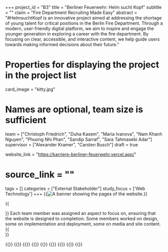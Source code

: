 +++
project_id = "B3"
title = "Berliner Feuerwehr: Helm sucht Kopf"
subtitle = ""
claim = "Fire Department Recruiting Made Easy"
abstract = "#HelmsuchtKopf is an innovative project aimed at addressing the shortage of young talent for critical positions in the Berlin Fire Department. Through a modern, user-friendly digital platform, we aim to inspire and engage the younger generation in exploring a career with the fire department. By focusing on clear, accessible, and interactive content, we help guide users towards making informed decisions about their future."

# Properties for displaying the project in the project list
card_image = "kitty.jpg"

# Names are optional, team size is sufficient
team = ["Christoph Friedrich", "Duha Kasem", "Maria Ivanova", "Nam Khanh Nguyen", "Phuong Nhi Phan", "Sandip Sarraf", "Sara Tahmasebi Adar"]
supervisor = ["Alexander Kramer", "Carsten Busch"]
draft = true

website_link = "https://karriere-berliner-feuerwehr.vercel.app/"
# source_link = ""

tags = []
categories = ["External Stakeholder"]
study_focus = ['Web Technology']
+++
{{<image src="feuerwehr-banner.png" alt="A banner showing the pages of the website.">}}

{{<section title="Team">}}
Each team member was assigned an aspect to focus on, ensuring that the website is designed
to completion. Some members worked on design, some on implementation and deployment, some
on media and site content.
{{</section>}}

{{<gallery>}}
{{<team-member image="team/p-christoph.jpeg" name="Christoph Friedrich">}}
{{<team-member image="team/p-duha.jpg" name="Duha Kasem">}}
{{<team-member image="team/p-maria.jpg" name="Maria Ivanova">}}
{{<team-member image="team/p-nam.jpeg" name="Nam Khanh Nguyen">}}
{{<team-member image="team/p-nhi.jpg" name="Phuong Nhi Phan">}}
{{<team-member image="team/p-sandip.jpg" name="Sandip Sarraf">}}
{{<team-member image="team/p-sara.jpg" name="Sara Tahmasebi Adar">}}
{{</gallery>}}